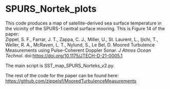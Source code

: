 # SPURS_Nortek_plots
This code produces a map of satellite-derived sea surface temperature in the vicinity of the SPURS-1 central surface mooring.  This is Figure 14 of the paper:\
Zippel, S. F., Farrar, J. T., Zappa, C. J., Miller, U., St. Laurent, L., Ijichi, T., Weller, R. A., McRaven, L. T., Nylund, S., Le Bel, D. Moored Turbulence Measurements using Pulse-Coherent Doppler Sonar. _J Atmos Ocean Technol._ doi:https://doi.org/10.1175/JTECH-D-21-0005.1

The main script is SST_map_SPURS_Norteks_v2.py.

The rest of the code for the paper can be found here:
https://github.com/zippelsf/MooredTurbulenceMeasurements



